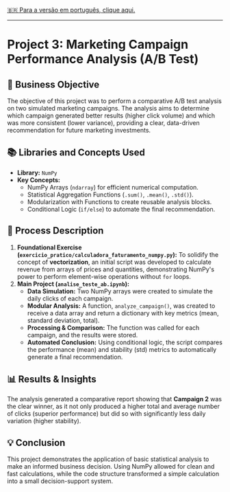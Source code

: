 [🇧🇷 Para a versão em português, clique aqui.](./LEIA-ME.md)

---

# Project 3: Marketing Campaign Performance Analysis (A/B Test)

## 🎯 Business Objective
The objective of this project was to perform a comparative A/B test analysis on two simulated marketing campaigns. The analysis aims to determine which campaign generated better results (higher click volume) and which was more consistent (lower variance), providing a clear, data-driven recommendation for future marketing investments.

## 📚 Libraries and Concepts Used
-   **Library:** `NumPy`
-   **Key Concepts:**
    -   NumPy Arrays (`ndarray`) for efficient numerical computation.
    -   Statistical Aggregation Functions (`.sum()`, `.mean()`, `.std()`).
    -   Modularization with Functions to create reusable analysis blocks.
    -   Conditional Logic (`if/else`) to automate the final recommendation.

## 📖 Process Description
1.  **Foundational Exercise (`exercicio_pratico/calculadora_faturamento_numpy.py`):** To solidify the concept of **vectorization**, an initial script was developed to calculate revenue from arrays of prices and quantities, demonstrating NumPy's power to perform element-wise operations without `for` loops.
2.  **Main Project (`analise_teste_ab.ipynb`):**
    -   **Data Simulation:** Two NumPy arrays were created to simulate the daily clicks of each campaign.
    -   **Modular Analysis:** A function, `analyze_campaign()`, was created to receive a data array and return a dictionary with key metrics (mean, standard deviation, total).
    -   **Processing & Comparison:** The function was called for each campaign, and the results were stored.
    -   **Automated Conclusion:** Using conditional logic, the script compares the performance (mean) and stability (std) metrics to automatically generate a final recommendation.

## 📊 Results & Insights
The analysis generated a comparative report showing that **Campaign 2** was the clear winner, as it not only produced a higher total and average number of clicks (superior performance) but did so with significantly less daily variation (higher stability).

## 💡 Conclusion
This project demonstrates the application of basic statistical analysis to make an informed business decision. Using NumPy allowed for clean and fast calculations, while the code structure transformed a simple calculation into a small decision-support system.
